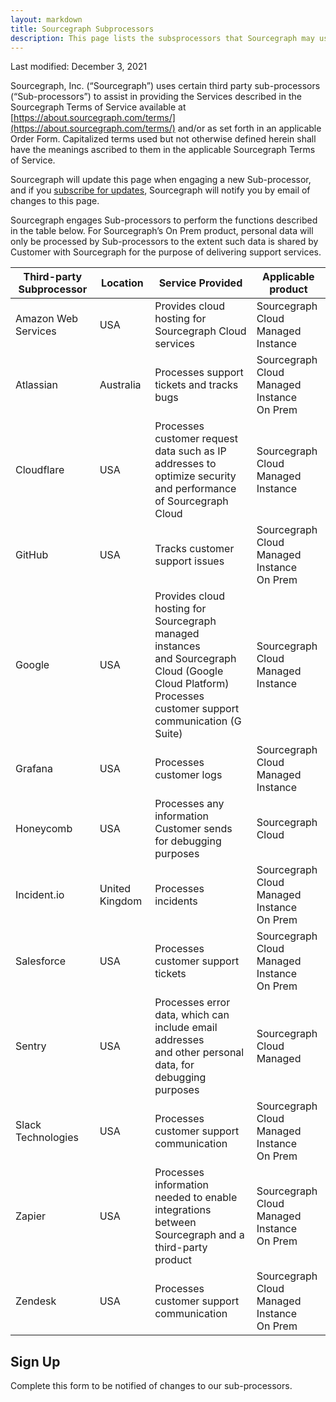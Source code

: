```yaml
---
layout: markdown
title: Sourcegraph Subprocessors
description: This page lists the subsprocessors that Sourcegraph may use
---
```


Last modified: December 3, 2021

Sourcegraph, Inc. (“Sourcegraph”) uses certain third party sub-processors (“Sub-processors”) to assist in providing the Services described in the Sourcegraph Terms of Service available at [https://about.sourcegraph.com/terms/](https://about.sourcegraph.com/terms/) and/or as set forth in an applicable Order Form. Capitalized terms used but not otherwise defined herein shall have the meanings ascribed to them in the applicable Sourcegraph Terms of Service.

Sourcegraph will update this page when engaging a new Sub-processor, and if you [subscribe for updates](#sign-up), Sourcegraph will notify you by email of changes to this page.

Sourcegraph engages Sub-processors to perform the functions described in the table below. For Sourcegraph’s On Prem product, personal data will only be processed by Sub-processors to the extent such data is shared by Customer with Sourcegraph for the purpose of delivering support services.

| Third-party Subprocessor | Location       | Service Provided                                                                                               | Applicable product                                 |
| ------------------------ | -------------- | -------------------------------------------------------------------------------------------------------------- | -------------------------------------------------- |
| Amazon Web Services      | USA            | Provides cloud hosting for Sourcegraph Cloud services                                                          | Sourcegraph Cloud<br/>Managed Instance             |
| Atlassian                | Australia      | Processes support tickets and tracks bugs                                                                      | Sourcegraph Cloud<br/>Managed Instance<br/>On Prem |
| Cloudflare               | USA            | Processes customer request data such as IP addresses to<br/> optimize security and performance of Sourcegraph Cloud | Sourcegraph Cloud<br/>Managed Instance             |
| GitHub                   | USA            | Tracks customer support issues                                                                                 | Sourcegraph Cloud<br/>Managed Instance<br/>On Prem |
| Google                   | USA            | Provides cloud hosting for Sourcegraph managed instances<br/> and Sourcegraph Cloud (Google Cloud Platform)<br/>Processes customer support communication (G Suite)| Sourcegraph Cloud<br/>Managed Instance             |
| Grafana                  | USA            | Processes customer logs                                                                                        | Sourcegraph Cloud<br/>Managed Instance             |
| Honeycomb                | USA            | Processes any information Customer sends for debugging<br/> purposes                                                | Sourcegraph Cloud                                  |
| Incident.io              | United Kingdom | Processes incidents                                                                                            | Sourcegraph Cloud<br/>Managed Instance<br/>On Prem |
| Salesforce               | USA            | Processes customer support tickets                                                                             | Sourcegraph Cloud<br/>Managed Instance<br/>On Prem |
| Sentry                   | USA            | Processes error data, which can include email addresses<br/> and other personal data, for debugging purposes        | Sourcegraph Cloud<br/>Managed                      |
| Slack Technologies       | USA            | Processes customer support communication                                                                       | Sourcegraph Cloud<br/>Managed Instance<br/>On Prem |
| Zapier                   | USA            | Processes information needed to enable integrations<br/> between Sourcegraph and a third-party product              | Sourcegraph Cloud<br/>Managed Instance<br/>On Prem |
| Zendesk                  | USA            | Processes customer support communication                                                                       | Sourcegraph Cloud<br/>Managed Instance<br/>On Prem |

<h2 id='sign-up'>Sign Up</h2>

Complete this form to be notified of changes to our sub-processors.

<!--[if lte IE 8]>
<script charset="utf-8" type="text/javascript" src="//js.hsforms.net/forms/v2-legacy.js"></script>
<![endif]-->
<script charset="utf-8" type="text/javascript" src="//js.hsforms.net/forms/v2.js"></script>
<script>
hbspt.forms.create({
	region: "na1",
	portalId: "2762526",
	formId: "08e6c442-0e7c-4892-a262-76dae55ab497"
});
</script>
